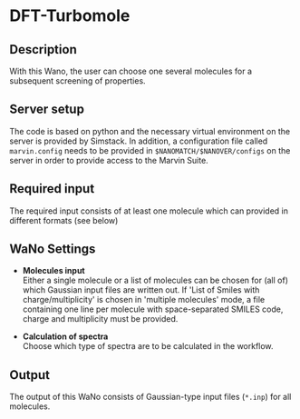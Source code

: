 # DFT-Turbomole

## Description

With this Wano, the user can choose one several molecules for a subsequent screening of properties.

## Server setup

The code is based on python and the necessary virtual environment on the server is provided by Simstack. In addition, a configuration file called ```marvin.config``` needs to be provided in ```$NANOMATCH/$NANOVER/configs``` on the server in order to provide access to the Marvin Suite.

## Required input

The required input consists of at least one molecule which can provided in different formats (see below)

## WaNo Settings

- **Molecules input**  
Either a single molecule or a list of molecules can be chosen for (all of) which Gaussian input files are written out. If 'List of Smiles with charge/multiplicity' is chosen in 'multiple molecules' mode, a file containing one line per molecule with space-separated SMILES code, charge and multiplicity must be provided.

- **Calculation of spectra**  
Choose which type of spectra are to be calculated in the workflow.

## Output

The output of this WaNo consists of Gaussian-type input files (```*.inp```) for all molecules.
